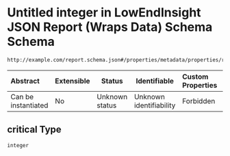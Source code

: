 # Untitled integer in LowEndInsight JSON Report (Wraps Data) Schema Schema

```txt
http://example.com/report.schema.json#/properties/metadata/properties/risk_counts/properties/critical
```




| Abstract            | Extensible | Status         | Identifiable            | Custom Properties | Additional Properties | Access Restrictions | Defined In                                                                            |
| :------------------ | ---------- | -------------- | ----------------------- | :---------------- | --------------------- | ------------------- | ------------------------------------------------------------------------------------- |
| Can be instantiated | No         | Unknown status | Unknown identifiability | Forbidden         | Allowed               | none                | [report.schema.json\*](../../out/schema/v1/report.schema.json "open original schema") |

## critical Type

`integer`
